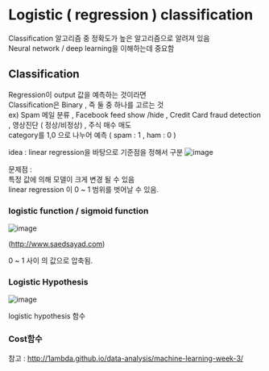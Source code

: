 # Logistic ( regression ) classification

Classification 알고리즘 중 정확도가 높은 알고리즘으로 알려져 있음  
Neural network / deep learning을 이해하는데 중요함  

## Classification


Regression이 output 값을 예측하는 것이라면   
Classification은  Binary , 즉 둘 중 하나를 고르는 것    
ex) Spam 메일 분류  , Facebook feed show /hide , Credit Card fraud detection , 영상진단 ( 정상/비정상) , 주식 매수 매도  
category를 1,0 으로 나누어 예측 ( spam : 1 , ham : 0 )  


idea : linear regression을 바탕으로 기준점을 정해서 구분 
![image](https://user-images.githubusercontent.com/13077196/159011461-561877c4-face-48db-870f-793ebfcf55da.png)


문제점 :    
특정 값에 의해 모델이 크게 변경 될 수 있음   
linear regression 이 0 ~ 1 범위를 벗어날 수 있음.   




### logistic function / sigmoid function

![image](https://user-images.githubusercontent.com/13077196/159014828-1c702856-651c-4e2b-bf4a-69216be9a20f.png)

(http://www.saedsayad.com)

0 ~ 1  사이 의 값으로 압축됨.




### Logistic Hypothesis
![image](https://user-images.githubusercontent.com/13077196/159012703-e675227a-6a0d-4415-b073-72c948cbdcb6.png)


logistic hypothesis 함수




### Cost함수


참고 : http://1ambda.github.io/data-analysis/machine-learning-week-3/
